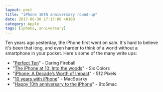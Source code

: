 ```yaml
---
layout: post
title: "iPhone 10th anniversary round-up"
date: 2017-06-30 17:17:00 +0100
category: Apple
tags: [iphone, anniversary]
---
```


Ten years ago yesterday, the iPhone first went on sale. It's hard to believe it's been that long, and even harder to think of a world without a smartphone in your pocket. Here's some of the many write ups:

* "[Perfect Ten][df]" - Daring Fireball
* "[The iPhone at 10: Into the woods][sc]" - Six Colors
* "[iPhone: A Decade’s Worth of Impact][5p]" - 512 Pixels
* "[10 years with iPhone][ms]" - MacSparky
* "[Happy 10th anniversary to the iPhone][95]" - 9to5mac

[df]:https://daringfireball.net/2017/06/perfect_ten
[sc]:https://sixcolors.com/post/2017/06/the-iphone-at-10-into-the-woods/
[5p]:https://512pixels.net/2017/01/iphone-a-decades-worth-of-impact/
[ms]:https://www.macsparky.com/blog/2017/6/10-years-with-iphone
[95]:https://9to5mac.com/2017/06/29/original-iphone-launch-and-reception/

